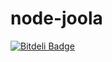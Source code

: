 node-joola
==========


[![Bitdeli Badge](https://d2weczhvl823v0.cloudfront.net/itayw/node-joola/trend.png)](https://bitdeli.com/free "Bitdeli Badge")

